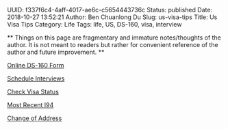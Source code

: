 UUID: f337f6c4-4aff-4017-ae6c-c5654443736c
Status: published
Date: 2018-10-27 13:52:21
Author: Ben Chuanlong Du
Slug: us-visa-tips
Title: Us Visa Tips
Category: Life
Tags: life, US, DS-160, visa, interview

**
Things on this page are
fragmentary and immature notes/thoughts of the author.
It is not meant to readers
but rather for convenient reference of the author and future improvement.
**


[Online DS-160 Form](https://ceac.state.gov/GenNIV/common/Recovery.aspx)


[Schedule Interviews](https://cgifederal.secure.force.com/)


[Check Visa Status](https://ceac.state.gov/CEACStatTracker/Status.aspx?eQs=WwjqOlbeRYzCYubaSQI+RA==)


[Most Recent I94](https://i94.cbp.dhs.gov/I94/#/recent-search)


[Change of Address](https://egov.uscis.gov/coa/displayCOAForm.do)